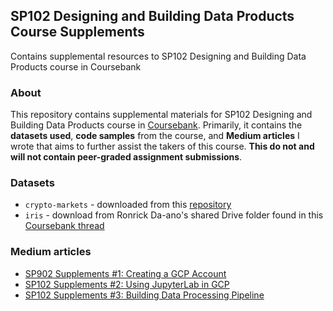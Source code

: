 ## SP102 Designing and Building Data Products Course Supplements
Contains supplemental resources to SP102 Designing and Building Data Products course in Coursebank

### About
This repository contains supplemental materials for SP102 Designing and Building Data Products course in [Coursebank](https://coursebank.ph/courses/course-v1:DAP+SP102+2020_Q3/about). Primarily, it contains the **datasets used**, **code samples** from the course, and **Medium articles** I wrote that aims to further assist the takers of this course. **This do not and will not contain peer-graded assignment submissions**.

### Datasets
- `crypto-markets` - downloaded from this [repository](https://github.com/jieyima/Cryptocurrency_Investment_Analysis_and_Modeling/)
- `iris` - download from Ronrick Da-ano's shared Drive folder found in this [Coursebank thread](https://coursebank.ph/courses/course-v1:DAP+SP102+2020_Q3/discussion/forum/dfca0a4463fcc695a27d7232c92ae934101a72ad/threads/5ff6b017f249fc0f0b000bc2)

### Medium articles
- [SP902 Supplements #1: Creating a GCP Account](https://imjbmkz.medium.com/sp902-supplements-1-creating-a-gcp-account-38f78835f6db)
- [SP102 Supplements #2: Using JupyterLab in GCP](https://imjbmkz.medium.com/sp102-supplements-2-using-jupyterlab-in-gcp-aa2224ad0387)
- [SP102 Supplements #3: Building Data Processing Pipeline](https://imjbmkz.medium.com/sp102-supplements-3-building-data-processing-pipeline-eb5221343b0b)
